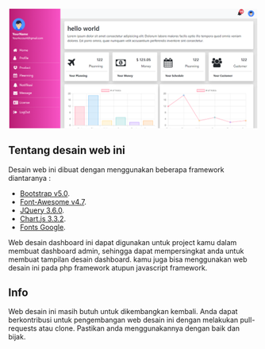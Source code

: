 <p align="center">
<img src="https://github.com/SafnaPrasetiono/Dashboard-Part1/blob/main/images/wallpaper.png" width="500">
</p>

## Tentang desain web ini

Desain web ini dibuat dengan menggunakan beberapa framework diantaranya :

- [Bootstrap v5.0](https://getbootstrap.com/).
- [Font-Awesome v4.7](https://fontawesome.com/v4.7/).
- [JQuery 3.6.0](https://jquery.com/).
- [Chart.js 3.3.2](https://www.chartjs.org/).
- [Fonts Google](https://fonts.google.com/).

Web desain dashboard ini dapat digunakan untuk project kamu dalam membuat dashboard admin, sehingga dapat mempersingkat anda untuk membuat tampilan desain dashboard. kamu juga bisa menggunakan web desain ini pada php framework atupun javascript framework. 


## Info

Web desain ini masih butuh untuk dikembangkan kembali. Anda dapat berkontribusi untuk pengembangan web desain ini dengan melakukan pull-requests atau clone. Pastikan anda menggunakannya dengan baik dan bijak.